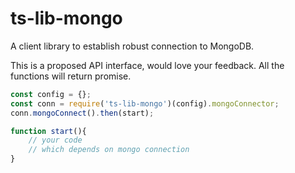 # ts-lib-mongo

A client library to establish robust connection to MongoDB. 


This is a proposed API interface, would love your feedback. 
All the functions will return promise. 

```javascript
const config = {}; 
const conn = require('ts-lib-mongo')(config).mongoConnector;
conn.mongoConnect().then(start);

function start(){
    // your code
    // which depends on mongo connection
}
```